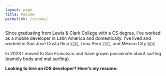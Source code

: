 ```yaml
---
layout: page
title: Resume
permalink: /resume/
---
```


Since graduating from Lewis & Clark College with a CS degree, I've worked as a mobile developer in Latin America and domestically. I've lived and worked in San José Costa Rica 🇨🇷, Lima Perú 🇵🇪, and Mexico City 🇲🇽

In 2023 I moved to San Francisco and have grown passionate about surfing (namely body and mat surfing).

**Looking to hire an iOS developer? Here's my resume:**

<!-- TODO: upload pdf and display it as an <object> -->
<!-- https://stackoverflow.com/questions/62206911/jekyll-gh-pages-embed-pdf -->